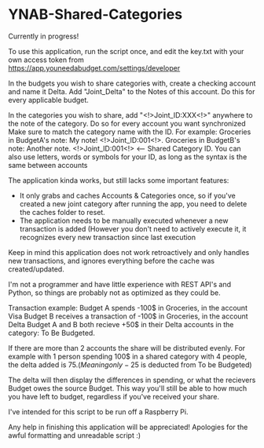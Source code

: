 # YNAB-Shared-Categories
Currently in progress!

To use this application, run the script once, and edit the key.txt with your own access token from https://app.youneedabudget.com/settings/developer

In the budgets you wish to share categories with, create a checking account and name it Delta. 
Add "Joint_Delta" to the Notes of this account. Do this for every applicable budget.

In the categories you wish to share, add "<!>Joint_ID:XXX<!>" anywhere to the note of the category. Do so for every account you want synchronized
Make sure to match the category name with the ID. For example: 
Groceries in BudgetA's note: My note! <!>Joint_ID:001<!>.
Groceries in BudgetB's note: Another note. <!>Joint_ID:001<!> <-- Shared Category ID.
You can also use letters, words or symbols for your ID, as long as the syntax is the same between accounts

The application kinda works, but still lacks some important features:
 - It only grabs and caches Accounts & Categories once, so if you've created a new joint category after running the app, 
 you need to delete the caches folder to reset.
 - The application needs to be manually executed whenever a new transaction is added (However you don't need to actively execute it, it recognizes every new transaction since last execution

Keep in mind this application does not work retroactively and only handles new transactions, and ignores everything before the cache was created/updated.
 
I'm not a programmer and have little experience with REST API's and Python, so things are probably not as optimized as they could be.

Transaction example: 
Budget A spends -100$ in Groceries, in the account Visa
Budget B receives a transaction of -100$ in Groceries, in the account Delta
Budget A and B both recieve +50$ in their Delta accounts in the category: To Be Budgeted.

If there are more than 2 accounts the share will be distributed evenly. For example with 1 person spending 100$ in a shared category with 4 people, the delta added is 75$. (Meaning only -25$ is deducted from To be Budgeted)

The delta will then display the differences in spending, or what the recievers Budget owes the source Budget.
This way you'll still be able to how much you have left to budget, regardless if you've received your share.

I've intended for this script to be run off a Raspberry Pi.

Any help in finishing this application will be appreciated!
Apologies for the awful formatting and unreadable script :)
